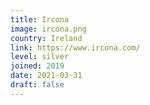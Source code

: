 ```yaml
---
title: Ircona
image: ircona.png
country: Ireland
link: https://www.ircona.com/
level: silver
joined: 2019
date: 2021-03-31
draft: false
---
```

